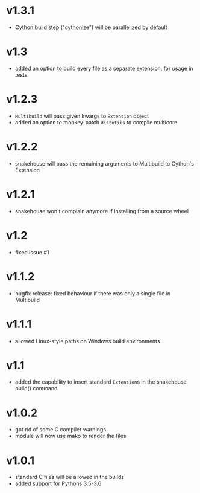 # v1.3.1

* Cython build step ("cythonize") will be parallelized by default

# v1.3

* added an option to build every file as a separate extension, for
  usage in tests

# v1.2.3

* `Multibuild` will pass given kwargs to `Extension` object
* added an option to monkey-patch `distutils` to compile multicore

# v1.2.2

* snakehouse will pass the remaining arguments to Multibuild to Cython's Extension

# v1.2.1

* snakehouse won't complain anymore if installing 
  from a source wheel

# v1.2

* fixed issue #1

# v1.1.2

* bugfix release: fixed behaviour if there was only
  a single file in Multibuild

# v1.1.1

* allowed Linux-style paths on Windows build environments

# v1.1

* added the capability to insert standard `Extension`s
  in the snakehouse build() command

# v1.0.2

* got rid of some C compiler warnings
* module will now use mako to render the files

# v1.0.1

* standard C files will be allowed in the builds
* added support for Pythons 3.5-3.6
